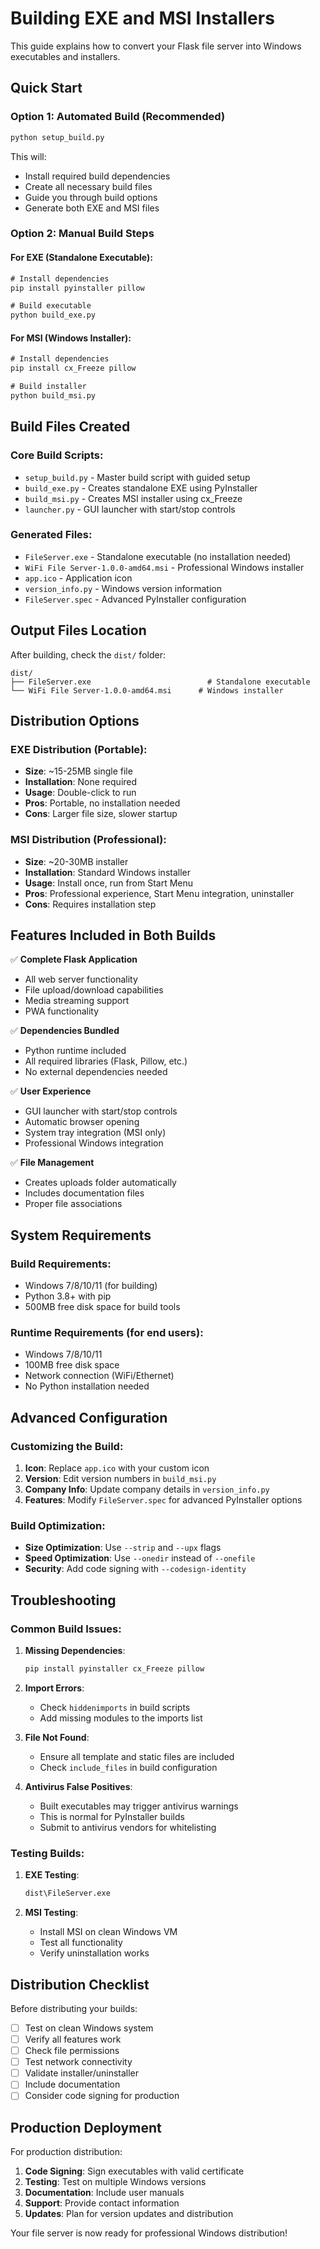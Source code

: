 # Building EXE and MSI Installers

This guide explains how to convert your Flask file server into Windows executables and installers.

## Quick Start

### Option 1: Automated Build (Recommended)
```cmd
python setup_build.py
```
This will:
- Install required build dependencies
- Create all necessary build files
- Guide you through build options
- Generate both EXE and MSI files

### Option 2: Manual Build Steps

#### For EXE (Standalone Executable):
```cmd
# Install dependencies
pip install pyinstaller pillow

# Build executable
python build_exe.py
```

#### For MSI (Windows Installer):
```cmd
# Install dependencies
pip install cx_Freeze pillow

# Build installer
python build_msi.py
```

## Build Files Created

### Core Build Scripts:
- `setup_build.py` - Master build script with guided setup
- `build_exe.py` - Creates standalone EXE using PyInstaller
- `build_msi.py` - Creates MSI installer using cx_Freeze
- `launcher.py` - GUI launcher with start/stop controls

### Generated Files:
- `FileServer.exe` - Standalone executable (no installation needed)
- `WiFi File Server-1.0.0-amd64.msi` - Professional Windows installer
- `app.ico` - Application icon
- `version_info.py` - Windows version information
- `FileServer.spec` - Advanced PyInstaller configuration

## Output Files Location

After building, check the `dist/` folder:
```
dist/
├── FileServer.exe                          # Standalone executable
└── WiFi File Server-1.0.0-amd64.msi      # Windows installer
```

## Distribution Options

### EXE Distribution (Portable):
- **Size**: ~15-25MB single file
- **Installation**: None required
- **Usage**: Double-click to run
- **Pros**: Portable, no installation needed
- **Cons**: Larger file size, slower startup

### MSI Distribution (Professional):
- **Size**: ~20-30MB installer
- **Installation**: Standard Windows installer
- **Usage**: Install once, run from Start Menu
- **Pros**: Professional experience, Start Menu integration, uninstaller
- **Cons**: Requires installation step

## Features Included in Both Builds

✅ **Complete Flask Application**
- All web server functionality
- File upload/download capabilities
- Media streaming support
- PWA functionality

✅ **Dependencies Bundled**
- Python runtime included
- All required libraries (Flask, Pillow, etc.)
- No external dependencies needed

✅ **User Experience**
- GUI launcher with start/stop controls
- Automatic browser opening
- System tray integration (MSI only)
- Professional Windows integration

✅ **File Management**
- Creates uploads folder automatically
- Includes documentation files
- Proper file associations

## System Requirements

### Build Requirements:
- Windows 7/8/10/11 (for building)
- Python 3.8+ with pip
- 500MB free disk space for build tools

### Runtime Requirements (for end users):
- Windows 7/8/10/11
- 100MB free disk space
- Network connection (WiFi/Ethernet)
- No Python installation needed

## Advanced Configuration

### Customizing the Build:

1. **Icon**: Replace `app.ico` with your custom icon
2. **Version**: Edit version numbers in `build_msi.py`
3. **Company Info**: Update company details in `version_info.py`
4. **Features**: Modify `FileServer.spec` for advanced PyInstaller options

### Build Optimization:

- **Size Optimization**: Use `--strip` and `--upx` flags
- **Speed Optimization**: Use `--onedir` instead of `--onefile`
- **Security**: Add code signing with `--codesign-identity`

## Troubleshooting

### Common Build Issues:

1. **Missing Dependencies**:
   ```cmd
   pip install pyinstaller cx_Freeze pillow
   ```

2. **Import Errors**:
   - Check `hiddenimports` in build scripts
   - Add missing modules to the imports list

3. **File Not Found**:
   - Ensure all template and static files are included
   - Check `include_files` in build configuration

4. **Antivirus False Positives**:
   - Built executables may trigger antivirus warnings
   - This is normal for PyInstaller builds
   - Submit to antivirus vendors for whitelisting

### Testing Builds:

1. **EXE Testing**:
   ```cmd
   dist\FileServer.exe
   ```

2. **MSI Testing**:
   - Install MSI on clean Windows VM
   - Test all functionality
   - Verify uninstallation works

## Distribution Checklist

Before distributing your builds:

- [ ] Test on clean Windows system
- [ ] Verify all features work
- [ ] Check file permissions
- [ ] Test network connectivity
- [ ] Validate installer/uninstaller
- [ ] Include documentation
- [ ] Consider code signing for production

## Production Deployment

For production distribution:

1. **Code Signing**: Sign executables with valid certificate
2. **Testing**: Test on multiple Windows versions
3. **Documentation**: Include user manuals
4. **Support**: Provide contact information
5. **Updates**: Plan for version updates and distribution

Your file server is now ready for professional Windows distribution!